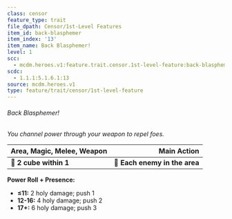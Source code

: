```yaml
---
class: censor
feature_type: trait
file_dpath: Censor/1st-Level Features
item_id: back-blasphemer
item_index: '13'
item_name: Back Blasphemer!
level: 1
scc:
  - mcdm.heroes.v1:feature.trait.censor.1st-level-feature:back-blasphemer
scdc:
  - 1.1.1:5.1.6.1:13
source: mcdm.heroes.v1
type: feature/trait/censor/1st-level-feature
---
```


###### Back Blasphemer!

*You channel power through your weapon to repel foes.*

| **Area, Magic, Melee, Weapon** |               **Main Action** |
| ------------------------------ | ----------------------------: |
| **📏 2 cube within 1**         | **🎯 Each enemy in the area** |

**Power Roll + Presence:**

- **≤11:** 2 holy damage; push 1
- **12-16:** 4 holy damage; push 2
- **17+:** 6 holy damage; push 3
